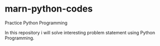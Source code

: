 # marn-python-codes
Practice Python Programming 

In this repository i will solve interesting problem statement using Python Programming.

